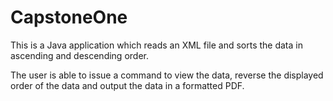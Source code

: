 # CapstoneOne

This is a Java application which reads an XML file and sorts the data in ascending and descending order.

The user is able to issue a command to view the data, reverse the displayed order of the data and output the data in a formatted PDF. 
